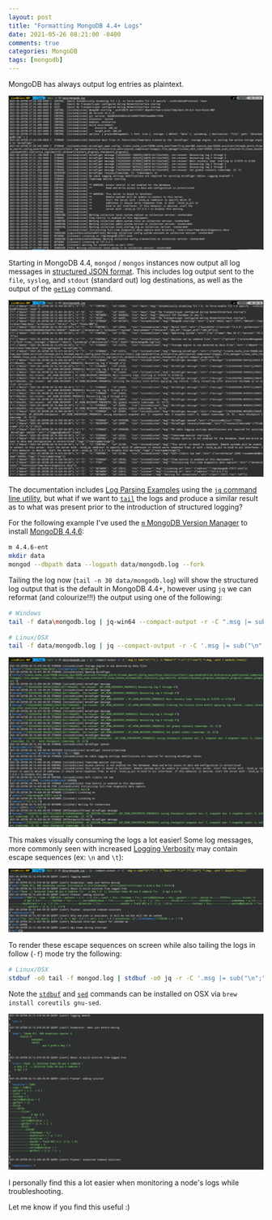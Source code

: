 ```yaml
---
layout: post
title: "Formatting MongoDB 4.4+ Logs"
date: 2021-05-26 08:21:00 -0400
comments: true
categories: MongoDB
tags: [mongodb]
---
```


MongoDB has always output log entries as plaintext.

![](/images/mdb-log-01.png)

Starting in MongoDB 4.4, `mongod` / `mongos` instances now output all log messages in [structured JSON format](https://docs.mongodb.com/manual/reference/log-messages/#std-label-log-message-json-output-format). This includes log output sent to the `file`, `syslog`, and `stdout` (standard out) log destinations, as well as the output of the [`getLog`](https://docs.mongodb.com/manual/reference/command/getLog/#mongodb-dbcommand-dbcmd.getLog) command.

![](/images/mdb-log-02.png)

The documentation includes [Log Parsing Examples](https://docs.mongodb.com/manual/reference/log-messages/#parsing-structured-log-messages) using the [`jq` command line utility](https://stedolan.github.io/jq/), but what if we want to [`tail`](https://en.wikipedia.org/wiki/Tail_(Unix)) the logs and produce a similar result as to what was present prior to the introduction of structured logging?

For the following example I've used the [`m` MongoDB Version Manager](https://github.com/aheckmann/m) to install [MongoDB 4.4.6](https://docs.mongodb.com/manual/release-notes/4.4/#4.4.6---may-10--2021):

```bash
m 4.4.6-ent
mkdir data
mongod --dbpath data --logpath data/mongodb.log --fork
```

Tailing the log now (`tail -n 30 data/mongodb.log`) will show the structured log output that is the default in MongoDB 4.4+, however using `jq` we can reformat (and colourize!!!) the output using one of the following:

```bash
# Windows
tail -f data\mongodb.log | jq-win64 --compact-output -r -C ".msg |= sub(\"\\n\";\"\") | .t.\"$date\"+\" \"+.c+\" [\"+.ctx+\"] \"+.msg, .attr | select(.!=null)
```
```bash
# Linux/OSX
tail -f data/mongodb.log | jq --compact-output -r -C '.msg |= sub("\n";"") | .t."$date"+" "+.c+" ["+.ctx+"] "+.msg, .attr | select(.!=null)'
```

![](/images/mdb-log-03.png)

This makes visually consuming the logs a lot easier! Some log messages, more commonly seen with increased [Logging Verbosity](https://docs.mongodb.com/manual/reference/log-messages/#verbosity-levels) may contain escape sequences (ex: `\n` and `\t`):

![](/images/mdb-log-04.png)

To render these escape sequences on screen while also tailing the logs in follow (`-f`) mode try the following:

```bash
# Linux/OSX
stdbuf -o0 tail -f mongod.log | stdbuf -o0 jq -r -C '.msg |= sub("\n";"") | .t."$date"+" "+.c+" ["+.ctx+"] "+.msg, .attr | select(.!=null)' | sed 's/\\n/\n/g; s/\\t/\t/g'
```

Note the [`stdbuf`](https://linux.die.net/man/1/stdbuf) and [`sed`](https://www.gnu.org/software/sed/manual/sed.html) commands can be installed on OSX via `brew install coreutils gnu-sed`.

![](/images/mdb-log-05.png)

I personally find this a lot easier when monitoring a node's logs while troubleshooting.

Let me know if you find this useful :)

